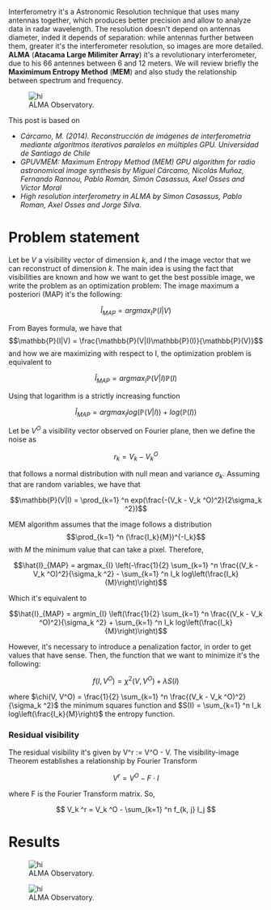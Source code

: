 Interferometry it's a Astronomic Resolution technique that uses many antennas together, which produces better precision and allow to analyze data in radar wavelength.
The resolution doesn't depend on antennas diameter, inded it depends of separation: while antennas further between them, greater it's the interferometer resolution, so images are more detailed. <b>ALMA</b> (<strong>Atacama Large Milimiter Array</strong>) it's a revolutionary interferometer, due to his 66 antennes between 6 and 12 meters.
We will review briefly the <b>Maximimum Entropy Method</b> (<strong>MEM</strong>) and also study the relationship between spectrum and frequency.

<figure>
  <img src="https://raw.githubusercontent.com/RodrigoZelada/RodrigoZelada.github.io/master/images/ALMA.jpg" alt="hi" class="inline"/>
  <figcaption>ALMA Observatory.</figcaption>
</figure>

This post is based on 
<ul>
  <li><i>Cárcamo, M. (2014). Reconstrucción de imágenes de interferometría mediante algoritmos iterativos paralelos en múltiples GPU. Universidad de Santiago
    de Chile </i> </li>
  <li><i>GPUVMEM: Maximum Entropy Method (MEM) GPU algorithm for radio astronomical image synthesis by Miguel Cárcamo, Nicolás Muñoz, Fernando Rannou, Pablo Román, Simón Casassus, Axel Osses and Victor Moral</i> </li>
    <li><i>High resolution interferometry in ALMA by Simon Casassus, Pablo Roman, Axel Osses and Jorge Silva</i>. </li>
</ul>

<h1> Problem statement </h1>

Let be $V$ a visibility vector of dimension $k$, and $I$ the image vector that we can reconstruct of dimension $k$. The main idea is using the fact that visibilities are known and how we want to get the best possible image, we write the problem as an optimization problem:
The image maximum a posteriori (MAP) it's the following:

$$\hat{I}_{MAP} = argmax_{I} \mathbb{P}(I|V)$$

From Bayes formula, we have that 
$$\mathbb{P}(I|V) = \frac{\mathbb{P}(V|I)\mathbb{P}(I)}{\mathbb{P}(V)}$$
and how we are maximizing with respect to I, the optimization problem is equivalent to

$$\hat{I}_{MAP} = argmax_{I} \mathbb{P}(V|I)\mathbb{P}(I)$$

Using that logarithm is a strictly increasing function

$$\hat{I}_{MAP} = argmax_{I} log(\mathbb{P}(V|I)) + log(\mathbb{P}(I))$$

Let be $V^O$ a visibility vector observed on Fourier plane, then we define the noise as

$$r_k = V_k - V_k ^O$$

that follows a normal distribution with null mean and variance $\sigma_k$.
Assuming that are random variables, we have that

$$\mathbb{P}(V|I) = \prod_{k=1} ^n exp(\frac{-(V_k - V_k ^O)^2}{2\sigma_k ^2})$$

MEM algorithm assumes that the image follows a distribution $$\prod_{k=1} ^n (\frac{I_k}{M})^{-I_k}$$
with $M$ the minimum value that can take a pixel. Therefore,

$$\hat{I}_{MAP} = argmax_{I} \left(-\frac{1}{2} \sum_{k=1} ^n \frac{(V_k - V_k ^O)^2}{\sigma_k ^2} - \sum_{k=1} ^n I_k log\left(\frac{I_k}{M}\right)\right)$$

Which it's equivalent to

$$\hat{I}_{MAP} = argmin_{I} \left(\frac{1}{2} \sum_{k=1} ^n \frac{(V_k - V_k ^O)^2}{\sigma_k ^2} + \sum_{k=1} ^n I_k log\left(\frac{I_k}{M}\right)\right)$$

However, it's necessary to introduce a penalization factor, in order to get values that have sense. 
Then, the function that we want to minimize it's the following:

$$f(I, V^O) = \chi ^2 (V,V^O) + \lambda S(I)$$

where $\chi(V, V^O) = \frac{1}{2}  \sum_{k=1} ^n \frac{(V_k - V_k ^O)^2}{\sigma_k ^2}$ the minimum squares function
and $S(I) = \sum_{k=1} ^n I_k log\left(\frac{I_k}{M}\right)$ the entropy function.

<h3> Residual visibility </h3>

The residual visibility it's given by V^r := V^O - V. The visibility-image Theorem establishes a relationship by Fourier Transform

$$V^r = V^O - F \cdot I$$

where F is the Fourier Transform matrix. So,

$$ V_k ^r = V_k ^O - \sum_{k=1} ^n f_{k, j} I_j $$

<h1> Results </h1>

<figure>
  <img src="https://raw.githubusercontent.com/RodrigoZelada/RodrigoZelada.github.io/master/images/todas.png" alt="hi" class="inline"/>
  <figcaption>ALMA Observatory.</figcaption>
</figure> 

<figure>
  <img src="https://raw.githubusercontent.com/RodrigoZelada/RodrigoZelada.github.io/master/images/M%3D05M0.png" alt="hi" class="inline"/>
  <figcaption>ALMA Observatory.</figcaption>
</figure> 
